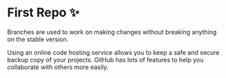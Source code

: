 # First Repo :sparkles:

Branches are used to work on making changes without breaking anything on the stable version.

Using an online code hosting service allows you to keep a safe and secure backup copy of your projects. GitHub has lots of features to help you collaborate with others more easily.
